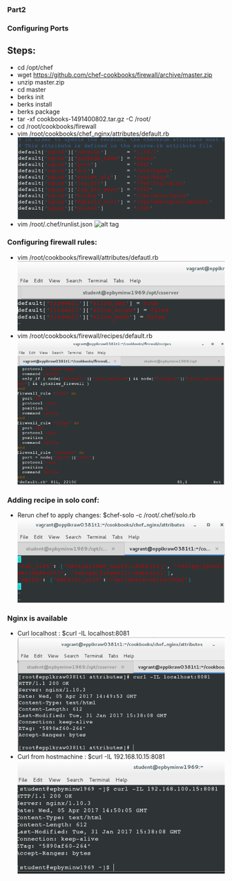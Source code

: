 ### Part2
### Configuring Ports
## Steps: 
 - cd /opt/chef
 - wget https://github.com/chef-cookbooks/firewall/archive/master.zip
 - unzip master.zip
 - cd master
 - berks init
 - berks install
 - berks package
 - tar -xf cookbooks-1491400802.tar.gz -C /root/
 - cd /root/cookbooks/firewall
 - vim /root/cookbooks/chef_nginx/attributes/default.rb
   ![alt tag](https://raw.githubusercontent.com/hopetds/chef-lab/task6/pics/8081.png)
 - vim /root/.chef/runlist.json
   ![alt tag](https://raw.githubusercontent.com/hopetds/chef-lab/master/runlist.png)
### Configuring firewall rules:
 - vim /root/cookbooks/firewall/attributes/defautl.rb
    ![alt tag](https://raw.githubusercontent.com/hopetds/chef-lab/task6/pics/true.png)
 - vim /root/cookbooks/firewall/recipes/default.rb
   ![alt tag](https://raw.githubusercontent.com/hopetds/chef-lab/task6/pics/finalport.png)
### Adding recipe in solo conf:
   - Rerun chef to apply changes: $chef-solo -c /root/.chef/solo.rb
   ![alt tag](https://raw.githubusercontent.com/hopetds/chef-lab/task6/pics/firewallddddd.png)
### Nginx is available
  - Curl localhost : $curl -IL localhost:8081
   ![alt tag](https://raw.githubusercontent.com/hopetds/chef-lab/task6/pics/curlfromvg.png)
 - Curl from hostmachine : $curl -IL 192.168.10.15:8081
   ![alt tag](https://raw.githubusercontent.com/hopetds/chef-lab/task6/pics/curllocalhost.png)

